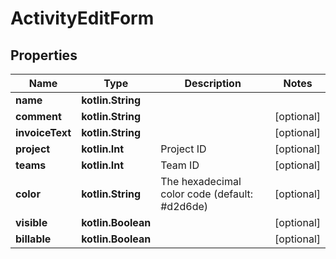 
# ActivityEditForm

## Properties
Name | Type | Description | Notes
------------ | ------------- | ------------- | -------------
**name** | **kotlin.String** |  | 
**comment** | **kotlin.String** |  |  [optional]
**invoiceText** | **kotlin.String** |  |  [optional]
**project** | **kotlin.Int** | Project ID |  [optional]
**teams** | **kotlin.Int** | Team ID |  [optional]
**color** | **kotlin.String** | The hexadecimal color code (default: #d2d6de) |  [optional]
**visible** | **kotlin.Boolean** |  |  [optional]
**billable** | **kotlin.Boolean** |  |  [optional]



